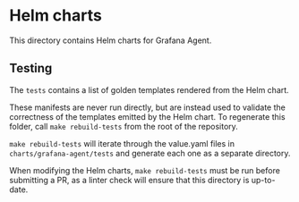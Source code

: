 # Helm charts

This directory contains Helm charts for Grafana Agent.

## Testing

The `tests` contains a list of golden templates rendered from the Helm chart.

These manifests are never run directly, but are instead used to validate the
correctness of the templates emitted by the Helm chart. To regenerate this
folder, call `make rebuild-tests` from the root of the repository.

`make rebuild-tests` will iterate through the value.yaml files in
`charts/grafana-agent/tests` and generate each one as a separate directory.

When modifying the Helm charts, `make rebuild-tests` must be run before
submitting a PR, as a linter check will ensure that this directory is
up-to-date.
